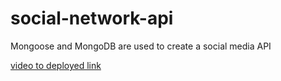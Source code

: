 # social-network-api
Mongoose and MongoDB are used to create a social media API 

[video to deployed link](https://drive.google.com/file/d/11Qj0rfcQVxiLg_sOOK-gJdiYw2wqxLbC/view)
